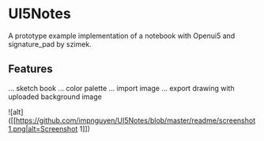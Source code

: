 # UI5Notes
A prototype example implementation of a notebook with Openui5 and signature_pad by szimek. 


## Features
... sketch book
... color palette
... import image
... export drawing with uploaded background image

![alt]([[https://github.com/impnguyen/UI5Notes/blob/master/readme/screenshot1.png|alt=Screenshot 1]])
